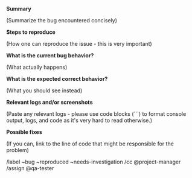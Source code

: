 **Summary**

(Summarize the bug encountered concisely)

**Steps to reproduce**

(How one can reproduce the issue - this is very important)

**What is the current bug behavior?**

(What actually happens)

**What is the expected correct behavior?**

(What you should see instead)

**Relevant logs and/or screenshots**

(Paste any relevant logs - please use code blocks (```) to format console output,
logs, and code as it's very hard to read otherwise.)

**Possible fixes**

(If you can, link to the line of code that might be responsible for the problem)

/label ~bug ~reproduced ~needs-investigation
/cc @project-manager
/assign @qa-tester
